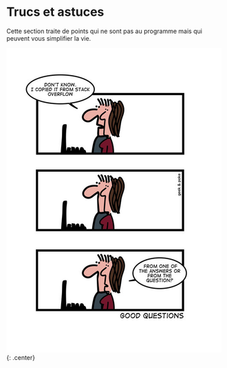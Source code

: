 # Trucs et astuces

Cette section traite de points qui ne sont pas au programme mais qui peuvent vous simplifier la vie.


![](../images/geekpokestackoverflow.jpeg){: .center} 
